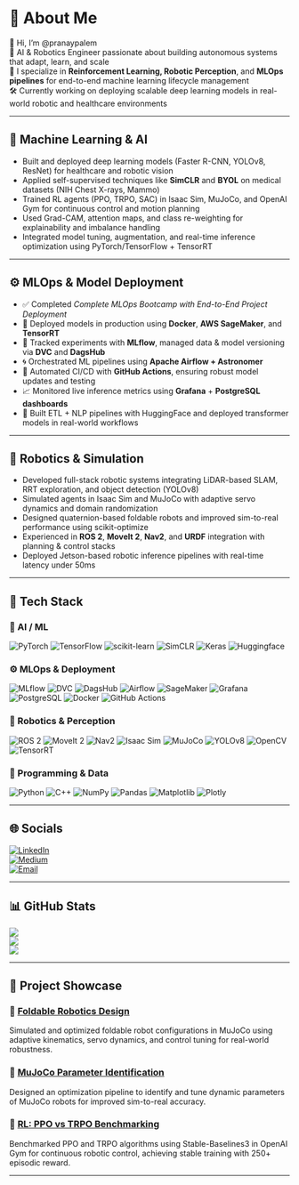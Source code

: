 # 💫 About Me

👋 Hi, I’m @pranaypalem  
🧠 AI & Robotics Engineer passionate about building autonomous systems that adapt, learn, and scale  
🚀 I specialize in **Reinforcement Learning, Robotic Perception**, and **MLOps pipelines** for end-to-end machine learning lifecycle management  
🛠 Currently working on deploying scalable deep learning models in real-world robotic and healthcare environments  

---

## 🧠 Machine Learning & AI

- Built and deployed deep learning models (Faster R-CNN, YOLOv8, ResNet) for healthcare and robotic vision  
- Applied self-supervised techniques like **SimCLR** and **BYOL** on medical datasets (NIH Chest X-rays, Mammo)  
- Trained RL agents (PPO, TRPO, SAC) in Isaac Sim, MuJoCo, and OpenAI Gym for continuous control and motion planning  
- Used Grad-CAM, attention maps, and class re-weighting for explainability and imbalance handling  
- Integrated model tuning, augmentation, and real-time inference optimization using PyTorch/TensorFlow + TensorRT  

---

## ⚙️ MLOps & Model Deployment

- ✅ Completed *Complete MLOps Bootcamp with End-to-End Project Deployment*  
- 🚢 Deployed models in production using **Docker**, **AWS SageMaker**, and **TensorRT**  
- 🧪 Tracked experiments with **MLflow**, managed data & model versioning via **DVC** and **DagsHub**  
- 🌀 Orchestrated ML pipelines using **Apache Airflow + Astronomer**  
- 🔁 Automated CI/CD with **GitHub Actions**, ensuring robust model updates and testing  
- 📈 Monitored live inference metrics using **Grafana** + **PostgreSQL dashboards**  
- 🧠 Built ETL + NLP pipelines with HuggingFace and deployed transformer models in real-world workflows  

---

## 🤖 Robotics & Simulation

- Developed full-stack robotic systems integrating LiDAR-based SLAM, RRT exploration, and object detection (YOLOv8)  
- Simulated agents in Isaac Sim and MuJoCo with adaptive servo dynamics and domain randomization  
- Designed quaternion-based foldable robots and improved sim-to-real performance using scikit-optimize  
- Experienced in **ROS 2**, **MoveIt 2**, **Nav2**, and **URDF** integration with planning & control stacks  
- Deployed Jetson-based robotic inference pipelines with real-time latency under 50ms  

---

## 🧰 Tech Stack

### 🧠 AI / ML
![PyTorch](https://img.shields.io/badge/PyTorch-%23EE4C2C.svg?style=for-the-badge&logo=PyTorch&logoColor=white)
![TensorFlow](https://img.shields.io/badge/TensorFlow-%23FF6F00.svg?style=for-the-badge&logo=TensorFlow&logoColor=white)
![scikit-learn](https://img.shields.io/badge/scikit--learn-%23F7931E.svg?style=for-the-badge&logo=scikit-learn&logoColor=white)
![SimCLR](https://img.shields.io/badge/SimCLR-%23121011.svg?style=for-the-badge&logo=google&logoColor=white)
![Keras](https://img.shields.io/badge/Keras-%23D00000.svg?style=for-the-badge&logo=Keras&logoColor=white)
![Huggingface](https://img.shields.io/badge/Huggingface-%23FFDD54.svg?style=for-the-badge&logo=huggingface&logoColor=black)

### ⚙️ MLOps & Deployment
![MLflow](https://img.shields.io/badge/mlflow-%23d9ead3.svg?style=for-the-badge&logo=numpy&logoColor=blue)
![DVC](https://img.shields.io/badge/DVC-%23000000.svg?style=for-the-badge&logo=dvc&logoColor=white)
![DagsHub](https://img.shields.io/badge/DagsHub-%23FCBA03.svg?style=for-the-badge&logo=github&logoColor=black)
![Airflow](https://img.shields.io/badge/Airflow-%23017CEE.svg?style=for-the-badge&logo=apacheairflow&logoColor=white)
![SageMaker](https://img.shields.io/badge/SageMaker-%23232F3E.svg?style=for-the-badge&logo=amazonaws&logoColor=white)
![Grafana](https://img.shields.io/badge/Grafana-%23F46800.svg?style=for-the-badge&logo=grafana&logoColor=white)
![PostgreSQL](https://img.shields.io/badge/PostgreSQL-%23316192.svg?style=for-the-badge&logo=postgresql&logoColor=white)
![Docker](https://img.shields.io/badge/docker-%230db7ed.svg?style=for-the-badge&logo=docker&logoColor=white)
![GitHub Actions](https://img.shields.io/badge/github%20actions-%232671E5.svg?style=for-the-badge&logo=githubactions&logoColor=white)

### 🤖 Robotics & Perception
![ROS 2](https://img.shields.io/badge/ROS2-%230A0FF9.svg?style=for-the-badge&logo=ros&logoColor=white)
![MoveIt 2](https://img.shields.io/badge/MoveIt2-%23121011.svg?style=for-the-badge&logo=moveit&logoColor=white)
![Nav2](https://img.shields.io/badge/Nav2-%23000000.svg?style=for-the-badge&logo=ros&logoColor=white)
![Isaac Sim](https://img.shields.io/badge/IsaacSim-%23000000.svg?style=for-the-badge&logo=nvidia&logoColor=green)
![MuJoCo](https://img.shields.io/badge/MuJoCo-%23121011.svg?style=for-the-badge&logo=robotframework&logoColor=white)
![YOLOv8](https://img.shields.io/badge/YOLOv8-%23black.svg?style=for-the-badge&logo=ultralytics&logoColor=white)
![OpenCV](https://img.shields.io/badge/OpenCV-%23white.svg?style=for-the-badge&logo=opencv&logoColor=black)
![TensorRT](https://img.shields.io/badge/TensorRT-%2376B900.svg?style=for-the-badge&logo=nvidia&logoColor=white)

### 🧮 Programming & Data
![Python](https://img.shields.io/badge/python-3670A0?style=for-the-badge&logo=python&logoColor=ffdd54)
![C++](https://img.shields.io/badge/c++-%2300599C.svg?style=for-the-badge&logo=c%2B%2B&logoColor=white)
![NumPy](https://img.shields.io/badge/numpy-%23013243.svg?style=for-the-badge&logo=numpy&logoColor=white)
![Pandas](https://img.shields.io/badge/pandas-%23150458.svg?style=for-the-badge&logo=pandas&logoColor=white)
![Matplotlib](https://img.shields.io/badge/Matplotlib-%23ffffff.svg?style=for-the-badge&logo=Matplotlib&logoColor=black)
![Plotly](https://img.shields.io/badge/Plotly-%233F4F75.svg?style=for-the-badge&logo=plotly&logoColor=white)

---

## 🌐 Socials

[![LinkedIn](https://img.shields.io/badge/LinkedIn-%230077B5.svg?logo=linkedin&logoColor=white)](https://www.linkedin.com/in/pranaypalem/)  
[![Medium](https://img.shields.io/badge/Medium-12100E?logo=medium&logoColor=white)](https://medium.com/@pranaypalem_39182)  
[![Email](https://img.shields.io/badge/Email-D14836?logo=gmail&logoColor=white)](mailto:pranaypalem@gmail.com)

---

## 📊 GitHub Stats

![](https://github-readme-stats.vercel.app/api?username=pranaypalem&theme=radical&hide_border=false&include_all_commits=false&count_private=false)  
![](https://nirzak-streak-stats.vercel.app/?user=pranaypalem&theme=radical&hide_border=false)  
![](https://github-readme-stats.vercel.app/api/top-langs/?username=pranaypalem&theme=radical&hide_border=false&include_all_commits=false&count_private=false&layout=compact)

---

## 🚀 Project Showcase

### 🦿 [Foldable Robotics Design](https://github.com/pranaypalem/foldable-robotics)
Simulated and optimized foldable robot configurations in MuJoCo using adaptive kinematics, servo dynamics, and control tuning for real-world robustness.

### 🧠 [MuJoCo Parameter Identification](https://github.com/pranaypalem/mujoco-parameter-identification)
Designed an optimization pipeline to identify and tune dynamic parameters of MuJoCo robots for improved sim-to-real accuracy.

### 🤖 [RL: PPO vs TRPO Benchmarking](https://github.com/pranaypalem/RL-ppo-vs-trpo)
Benchmarked PPO and TRPO algorithms using Stable-Baselines3 in OpenAI Gym for continuous robotic control, achieving stable training with 250+ episodic reward.

---

